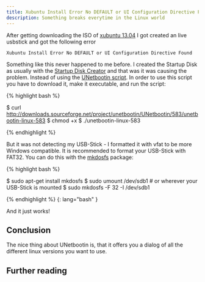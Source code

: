 ```yaml
---
title: Xubuntu Install Error No DEFAULT or UI Configuration Directive Found
description: Something breaks everytime in the Linux world
---
```


After getting downloading the ISO of [xubuntu 13.04](http://xubuntu.org/news/13-04-release/) I got created an live
usbstick and got the following error

    Xubuntu Install Error No DEFAULT or UI Configuration Directive Found


Something like this never happened to me before. I created the Startup Disk as usually with the
[Startup Disk Creator](https://apps.ubuntu.com/cat/applications/usb-creator-gtk/) and that was it was causing the
problem. Instead of using the [UNetbootin script](http://unetbootin.sourceforge.net/). In order to use this script you
have to download it, make it executable, and run the script:


{% highlight bash %}

$ curl http://downloads.sourceforge.net/project/unetbootin/UNetbootin/583/unetbootin-linux-583
$ chmod +x
$ ./unetbootin-linux-583

{% endhighlight %}


But it was not detecting my USB-Stick - I formatted it with vfat to be more Windows compatible. It is recommended to
format your USB-Stick with FAT32. You can do this with the [mkdosfs](http://en.wikipedia.org/wiki/Mkdosfs) package:


{% highlight bash %}

$ sudo apt-get install mkdosfs
$ sudo umount /dev/sdb1 # or wherever your USB-Stick is mounted
$ sudo mkdosfs -F 32 -I /dev/sdb1

{% endhighlight %}
{: lang="bash" }


And it just works!


## Conclusion

The nice thing about UNetbootin is, that it offers you a dialog of all the different linux versions you want to use.


## Further reading

